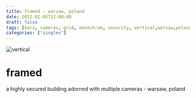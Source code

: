 ```yaml
---
title: framed - warsaw, poland
date: 2012-02-05T12:00:00
draft: false
tags: [bars, cameras, grid, monochrom, security, vertical,warsaw,poland]
categories: ["singles"]
---
```

![vertical](/p/sbr-20120205-15105021208.jpg)
<!--more-->
# framed
a highly secured building adorned with multiple cameras - warsaw, poland
